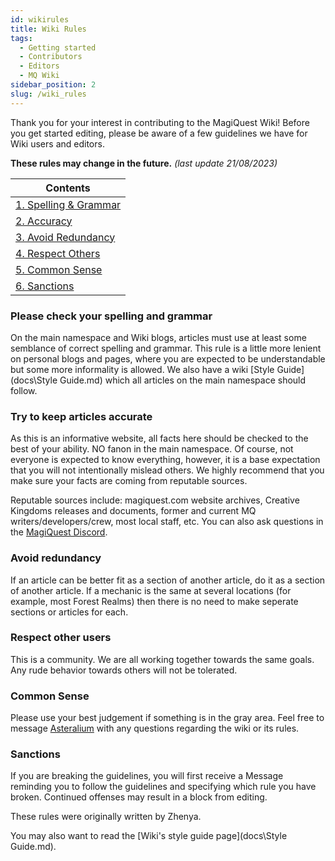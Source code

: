 ```yaml
---
id: wikirules
title: Wiki Rules
tags:
  - Getting started
  - Contributors
  - Editors
  - MQ Wiki
sidebar_position: 2
slug: /wiki_rules
---
```


Thank you for your interest in contributing to the MagiQuest Wiki! Before you get started editing, please be aware of a few guidelines we have for Wiki users and editors.

**These rules may change in the future.** *(last update 21/08/2023)*

| Contents |
| --- |
| [1. Spelling & Grammar](#please-check-your-spelling-and-grammar) |
| [2. Accuracy](#try-to-keep-articles-accurate) |
| [3. Avoid Redundancy](#avoid-redundancy) |
| [4. Respect Others](#respect-other-users) |
| [5. Common Sense](#common-sense) |
| [6. Sanctions](#sanctions) |

### Please check your spelling and grammar

On the main namespace and Wiki blogs, articles must use at least some semblance of correct spelling and grammar. This rule is a little more lenient on personal blogs and pages, where you are expected to be understandable but some more informality is allowed. We also have a wiki [Style Guide](docs\Style Guide.md) which all articles on the main namespace should follow.

### Try to keep articles accurate

As this is an informative website, all facts here should be checked to the best of your ability. NO fanon in the main namespace. Of course, not everyone is expected to know everything, however, it is a base expectation that you will not intentionally mislead others. We highly recommend that you make sure your facts are coming from reputable sources.

Reputable sources include: magiquest.com website archives, Creative Kingdoms releases and documents, former and current MQ writers/developers/crew, most local staff, etc. You can also ask questions in the [MagiQuest Discord](https://discord.com/invite/6e4whagCph).

### Avoid redundancy

If an article can be better fit as a section of another article, do it as a section of another article. If a mechanic is the same at several locations (for example, most Forest Realms) then there is no need to make seperate sections or articles for each.

### Respect other users

This is a community. We are all working together towards the same goals. Any rude behavior towards others will not be tolerated. 

### Common Sense

Please use your best judgement if something is in the gray area. Feel free to message [Asteralium](https://discord.com/users/541108452076945438) with any questions regarding the wiki or its rules.

### Sanctions

If you are breaking the guidelines, you will first receive a Message reminding you to follow the guidelines and specifying which rule you have broken. Continued offenses may result in a block from editing.

These rules were originally written by Zhenya.

You may also want to read the [Wiki's style guide page](docs\Style Guide.md).